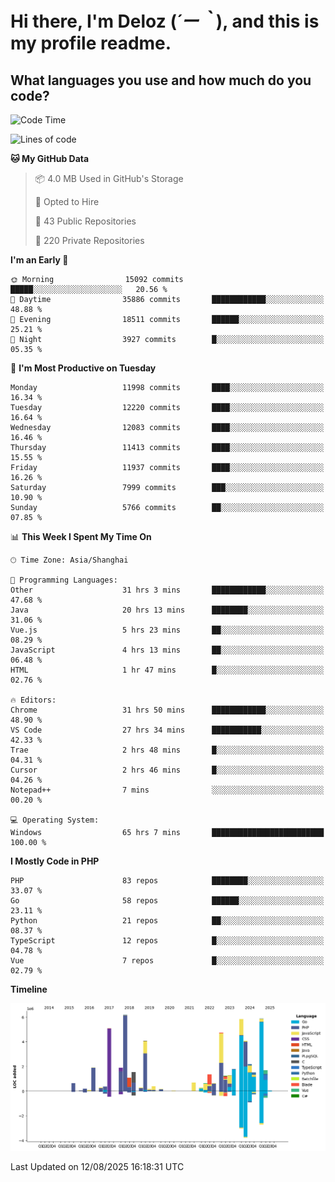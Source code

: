 # **Hi there, I'm Deloz (*´ー｀*), and this is my profile readme.**

## **What languages you use and how much do you code?**

<!--START_SECTION:waka-->
![Code Time](http://img.shields.io/badge/Code%20Time-7%2C113%20hrs%2051%20mins-blue)

![Lines of code](https://img.shields.io/badge/From%20Hello%20World%20I%27ve%20Written-58.3%20million%20lines%20of%20code-blue)

**🐱 My GitHub Data** 

> 📦 4.0 MB Used in GitHub's Storage 
 > 
> 💼 Opted to Hire
 > 
> 📜 43 Public Repositories 
 > 
> 🔑 220 Private Repositories 
 > 
**I'm an Early 🐤** 

```text
🌞 Morning                15092 commits       █████░░░░░░░░░░░░░░░░░░░░   20.56 % 
🌆 Daytime                35886 commits       ████████████░░░░░░░░░░░░░   48.88 % 
🌃 Evening                18511 commits       ██████░░░░░░░░░░░░░░░░░░░   25.21 % 
🌙 Night                  3927 commits        █░░░░░░░░░░░░░░░░░░░░░░░░   05.35 % 
```
📅 **I'm Most Productive on Tuesday** 

```text
Monday                   11998 commits       ████░░░░░░░░░░░░░░░░░░░░░   16.34 % 
Tuesday                  12220 commits       ████░░░░░░░░░░░░░░░░░░░░░   16.64 % 
Wednesday                12083 commits       ████░░░░░░░░░░░░░░░░░░░░░   16.46 % 
Thursday                 11413 commits       ████░░░░░░░░░░░░░░░░░░░░░   15.55 % 
Friday                   11937 commits       ████░░░░░░░░░░░░░░░░░░░░░   16.26 % 
Saturday                 7999 commits        ███░░░░░░░░░░░░░░░░░░░░░░   10.90 % 
Sunday                   5766 commits        ██░░░░░░░░░░░░░░░░░░░░░░░   07.85 % 
```


📊 **This Week I Spent My Time On** 

```text
🕑︎ Time Zone: Asia/Shanghai

💬 Programming Languages: 
Other                    31 hrs 3 mins       ████████████░░░░░░░░░░░░░   47.68 % 
Java                     20 hrs 13 mins      ████████░░░░░░░░░░░░░░░░░   31.06 % 
Vue.js                   5 hrs 23 mins       ██░░░░░░░░░░░░░░░░░░░░░░░   08.29 % 
JavaScript               4 hrs 13 mins       ██░░░░░░░░░░░░░░░░░░░░░░░   06.48 % 
HTML                     1 hr 47 mins        █░░░░░░░░░░░░░░░░░░░░░░░░   02.76 % 

🔥 Editors: 
Chrome                   31 hrs 50 mins      ████████████░░░░░░░░░░░░░   48.90 % 
VS Code                  27 hrs 34 mins      ███████████░░░░░░░░░░░░░░   42.33 % 
Trae                     2 hrs 48 mins       █░░░░░░░░░░░░░░░░░░░░░░░░   04.31 % 
Cursor                   2 hrs 46 mins       █░░░░░░░░░░░░░░░░░░░░░░░░   04.26 % 
Notepad++                7 mins              ░░░░░░░░░░░░░░░░░░░░░░░░░   00.20 % 

💻 Operating System: 
Windows                  65 hrs 7 mins       █████████████████████████   100.00 % 
```

**I Mostly Code in PHP** 

```text
PHP                      83 repos            ████████░░░░░░░░░░░░░░░░░   33.07 % 
Go                       58 repos            ██████░░░░░░░░░░░░░░░░░░░   23.11 % 
Python                   21 repos            ██░░░░░░░░░░░░░░░░░░░░░░░   08.37 % 
TypeScript               12 repos            █░░░░░░░░░░░░░░░░░░░░░░░░   04.78 % 
Vue                      7 repos             █░░░░░░░░░░░░░░░░░░░░░░░░   02.79 % 
```



**Timeline**

![Lines of Code chart](https://raw.githubusercontent.com/deloz/deloz/main/assets/bar_graph.png)


 Last Updated on 12/08/2025 16:18:31 UTC
<!--END_SECTION:waka-->
